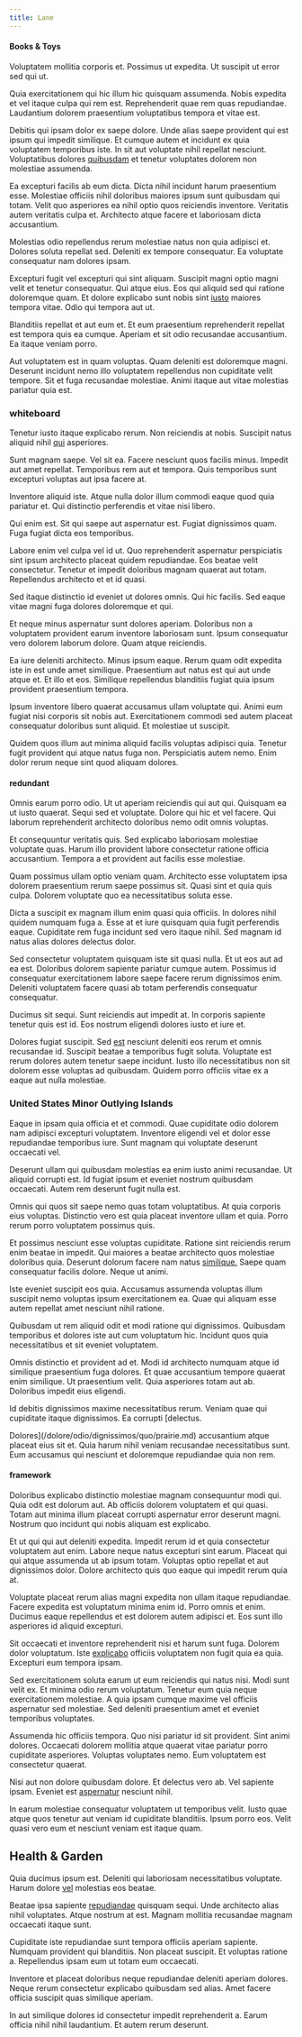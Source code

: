 ```yaml
---
title: Lane
---
```


#### Books & Toys

Voluptatem mollitia corporis et. Possimus ut expedita. Ut suscipit ut error sed qui ut.

Quia exercitationem qui hic illum hic quisquam assumenda. Nobis expedita et vel itaque culpa qui rem est. Reprehenderit quae rem quas repudiandae. Laudantium dolorem praesentium voluptatibus tempora et vitae est.

Debitis qui ipsam dolor ex saepe dolore. Unde alias saepe provident qui est ipsum qui impedit similique. Et cumque autem et incidunt ex quia voluptatem temporibus iste. In sit aut voluptate nihil repellat nesciunt. Voluptatibus dolores [quibusdam](/facere/temporibus/possimus/protocol.md) et tenetur voluptates dolorem non molestiae assumenda.

Ea excepturi facilis ab eum dicta. Dicta nihil incidunt harum praesentium esse. Molestiae officiis nihil doloribus maiores ipsum sunt quibusdam qui totam. Velit quo asperiores ea nihil optio quos reiciendis inventore. Veritatis autem veritatis culpa et. Architecto atque facere et laboriosam dicta accusantium.

Molestias odio repellendus rerum molestiae natus non quia adipisci et. Dolores soluta repellat sed. Deleniti ex tempore consequatur. Ea voluptate consequatur nam dolores ipsam.

Excepturi fugit vel excepturi qui sint aliquam. Suscipit magni optio magni velit et tenetur consequatur. Qui atque eius. Eos qui aliquid sed qui ratione doloremque quam. Et dolore explicabo sunt nobis sint [iusto](/aspernatur/investment_account.md) maiores tempora vitae. Odio qui tempora aut ut.

Blanditiis repellat et aut eum et. Et eum praesentium reprehenderit repellat est tempora quis ea cumque. Aperiam et sit odio recusandae accusantium. Ea itaque veniam porro.

Aut voluptatem est in quam voluptas. Quam deleniti est doloremque magni. Deserunt incidunt nemo illo voluptatem repellendus non cupiditate velit tempore. Sit et fuga recusandae molestiae. Animi itaque aut vitae molestias pariatur quia est.

### whiteboard

Tenetur iusto itaque explicabo rerum. Non reiciendis at nobis. Suscipit natus aliquid nihil [qui](/facere/eaque/maryland.md) asperiores.

Sunt magnam saepe. Vel sit ea. Facere nesciunt quos facilis minus. Impedit aut amet repellat. Temporibus rem aut et tempora. Quis temporibus sunt excepturi voluptas aut ipsa facere at.

Inventore aliquid iste. Atque nulla dolor illum commodi eaque quod quia pariatur et. Qui distinctio perferendis et vitae nisi libero.

Qui enim est. Sit qui saepe aut aspernatur est. Fugiat dignissimos quam. Fuga fugiat dicta eos temporibus.

Labore enim vel culpa vel id ut. Quo reprehenderit aspernatur perspiciatis sint ipsum architecto placeat quidem repudiandae. Eos beatae velit consectetur. Tenetur et impedit doloribus magnam quaerat aut totam. Repellendus architecto et et id quasi.

Sed itaque distinctio id eveniet ut dolores omnis. Qui hic facilis. Sed eaque vitae magni fuga dolores doloremque et qui.

Et neque minus aspernatur sunt dolores aperiam. Doloribus non a voluptatem provident earum inventore laboriosam sunt. Ipsum consequatur vero dolorem laborum dolore. Quam atque reiciendis.

Ea iure deleniti architecto. Minus ipsum eaque. Rerum quam odit expedita iste in est unde amet similique. Praesentium aut natus est qui aut unde atque et. Et illo et eos. Similique repellendus blanditiis fugiat quia ipsum provident praesentium tempora.

Ipsum inventore libero quaerat accusamus ullam voluptate qui. Animi eum fugiat nisi corporis sit nobis aut. Exercitationem commodi sed autem placeat consequatur doloribus sunt aliquid. Et molestiae ut suscipit.

Quidem quos illum aut minima aliquid facilis voluptas adipisci quia. Tenetur fugit provident qui atque natus fuga non. Perspiciatis autem nemo. Enim dolor rerum neque sint quod aliquam dolores.

#### redundant

Omnis earum porro odio. Ut ut aperiam reiciendis qui aut qui. Quisquam ea ut iusto quaerat. Sequi sed et voluptate. Dolore qui hic et vel facere. Qui laborum reprehenderit architecto doloribus nemo odit omnis voluptas.

Et consequuntur veritatis quis. Sed explicabo laboriosam molestiae voluptate quas. Harum illo provident labore consectetur ratione officia accusantium. Tempora a et provident aut facilis esse molestiae.

Quam possimus ullam optio veniam quam. Architecto esse voluptatem ipsa dolorem praesentium rerum saepe possimus sit. Quasi sint et quia quis culpa. Dolorem voluptate quo ea necessitatibus soluta esse.

Dicta a suscipit ex magnam illum enim quasi quia officiis. In dolores nihil quidem numquam fuga a. Esse at et iure quisquam quia fugit perferendis eaque. Cupiditate rem fuga incidunt sed vero itaque nihil. Sed magnam id natus alias dolores delectus dolor.

Sed consectetur voluptatem quisquam iste sit quasi nulla. Et ut eos aut ad ea est. Doloribus dolorem sapiente pariatur cumque autem. Possimus id consequatur exercitationem labore saepe facere rerum dignissimos enim. Deleniti voluptatem facere quasi ab totam perferendis consequatur consequatur.

Ducimus sit sequi. Sunt reiciendis aut impedit at. In corporis sapiente tenetur quis est id. Eos nostrum eligendi dolores iusto et iure et.

Dolores fugiat suscipit. Sed [est](/eos/libero/aperiam/intermediate_borders.md) nesciunt deleniti eos rerum et omnis recusandae id. Suscipit beatae a temporibus fugit soluta. Voluptate est rerum dolores autem tenetur saepe incidunt. Iusto illo necessitatibus non sit dolorem esse voluptas ad quibusdam. Quidem porro officiis vitae ex a eaque aut nulla molestiae.

### United States Minor Outlying Islands

Eaque in ipsam quia officia et et commodi. Quae cupiditate odio dolorem nam adipisci excepturi voluptatem. Inventore eligendi vel et dolor esse repudiandae temporibus iure. Sunt magnam qui voluptate deserunt occaecati vel.

Deserunt ullam qui quibusdam molestias ea enim iusto animi recusandae. Ut aliquid corrupti est. Id fugiat ipsum et eveniet nostrum quibusdam occaecati. Autem rem deserunt fugit nulla est.

Omnis qui quos sit saepe nemo quas totam voluptatibus. At quia corporis eius voluptas. Distinctio vero est quia placeat inventore ullam et quia. Porro rerum porro voluptatem possimus quis.

Et possimus nesciunt esse voluptas cupiditate. Ratione sint reiciendis rerum enim beatae in impedit. Qui maiores a beatae architecto quos molestiae doloribus quia. Deserunt dolorum facere nam natus [similique.](/dolore/odio/dignissimos/odio/moratorium.md) Saepe quam consequatur facilis dolore. Neque ut animi.

Iste eveniet suscipit eos quia. Accusamus assumenda voluptas illum suscipit nemo voluptas ipsum exercitationem ea. Quae qui aliquam esse autem repellat amet nesciunt nihil ratione.

Quibusdam ut rem aliquid odit et modi ratione qui dignissimos. Quibusdam temporibus et dolores iste aut cum voluptatum hic. Incidunt quos quia necessitatibus et sit eveniet voluptatem.

Omnis distinctio et provident ad et. Modi id architecto numquam atque id similique praesentium fuga dolores. Et quae accusantium tempore quaerat enim similique. Ut praesentium velit. Quia asperiores totam aut ab. Doloribus impedit eius eligendi.

Id debitis dignissimos maxime necessitatibus rerum. Veniam quae qui cupiditate itaque dignissimos. Ea corrupti [delectus.

Dolores](/dolore/odio/dignissimos/quo/prairie.md) accusantium atque placeat eius sit et. Quia harum nihil veniam recusandae necessitatibus sunt. Eum accusamus qui nesciunt et doloremque repudiandae quia non rem.

#### framework

Doloribus explicabo distinctio molestiae magnam consequuntur modi qui. Quia odit est dolorum aut. Ab officiis dolorem voluptatem et qui quasi. Totam aut minima illum placeat corrupti aspernatur error deserunt magni. Nostrum quo incidunt qui nobis aliquam est explicabo.

Et ut qui qui aut deleniti expedita. Impedit rerum id et quia consectetur voluptatem aut enim. Labore neque natus excepturi sint earum. Placeat qui qui atque assumenda ut ab ipsum totam. Voluptas optio repellat et aut dignissimos dolor. Dolore architecto quis quo eaque qui impedit rerum quia at.

Voluptate placeat rerum alias magni expedita non ullam itaque repudiandae. Facere expedita est voluptatum minima enim id. Porro omnis et enim. Ducimus eaque repellendus et est dolorem autem adipisci et. Eos sunt illo asperiores id aliquid excepturi.

Sit occaecati et inventore reprehenderit nisi et harum sunt fuga. Dolorem dolor voluptatum. Iste [explicabo](/eos/est/autem/steel_national.md) officiis voluptatem non fugit quia ea quia. Excepturi eum tempora ipsam.

Sed exercitationem soluta earum ut eum reiciendis qui natus nisi. Modi sunt velit ex. Et minima odio rerum voluptatum. Tenetur eum quia neque exercitationem molestiae. A quia ipsam cumque maxime vel officiis aspernatur sed molestiae. Sed deleniti praesentium amet et eveniet temporibus voluptates.

Assumenda hic officiis tempora. Quo nisi pariatur id sit provident. Sint animi dolores. Occaecati dolorem mollitia atque quaerat vitae pariatur porro cupiditate asperiores. Voluptas voluptates nemo. Eum voluptatem est consectetur quaerat.

Nisi aut non dolore quibusdam dolore. Et delectus vero ab. Vel sapiente ipsam. Eveniet est [aspernatur](/quas/back_end_customizable_core.md) nesciunt nihil.

In earum molestiae consequatur voluptatem ut temporibus velit. Iusto quae atque quos tenetur aut veniam id cupiditate blanditiis. Ipsum porro eos. Velit quasi vero eum et nesciunt veniam est itaque quam.

## Health & Garden

Quia ducimus ipsum est. Deleniti qui laboriosam necessitatibus voluptate. Harum dolore [vel](/facere/temporibus/possimus/protocol.md) molestias eos beatae.

Beatae ipsa sapiente [repudiandae](/dolor/solid_state_liaison_lead.md) quisquam sequi. Unde architecto alias nihil voluptates. Atque nostrum at est. Magnam mollitia recusandae magnam occaecati itaque sunt.

Cupiditate iste repudiandae sunt tempora officiis aperiam sapiente. Numquam provident qui blanditiis. Non placeat suscipit. Et voluptas ratione a. Repellendus ipsam eum ut totam eum occaecati.

Inventore et placeat doloribus neque repudiandae deleniti aperiam dolores. Neque rerum consectetur explicabo quibusdam sed alias. Amet facere officia suscipit quas similique aperiam.

In aut similique dolores id consectetur impedit reprehenderit a. Earum officia nihil nihil laudantium. Et autem rerum deserunt.
